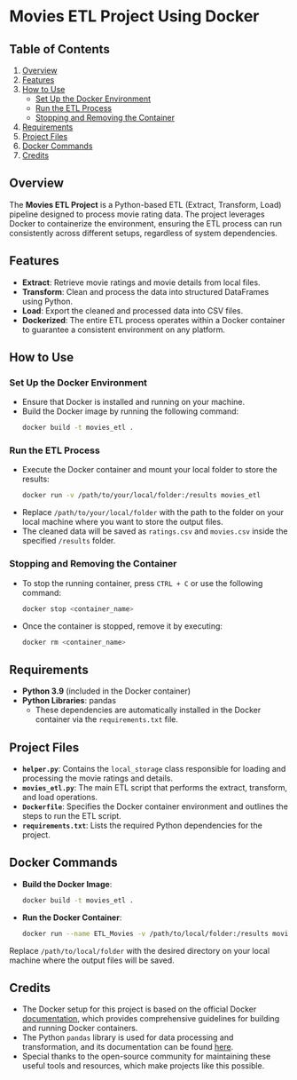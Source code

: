 # Movies ETL Project Using Docker

## Table of Contents
1. [Overview](#overview)
2. [Features](#features)
3. [How to Use](#how-to-use)
   - [Set Up the Docker Environment](#set-up-the-docker-environment)
   - [Run the ETL Process](#run-the-etl-process)
   - [Stopping and Removing the Container](#stopping-and-removing-the-container)
4. [Requirements](#requirements)
5. [Project Files](#project-files)
6. [Docker Commands](#docker-commands)
7. [Credits](#credits)

## Overview

The **Movies ETL Project** is a Python-based ETL (Extract, Transform, Load) pipeline designed to process movie rating data. The project leverages Docker to containerize the environment, ensuring the ETL process can run consistently across different setups, regardless of system dependencies.

## Features

- **Extract**: Retrieve movie ratings and movie details from local files.
- **Transform**: Clean and process the data into structured DataFrames using Python.
- **Load**: Export the cleaned and processed data into CSV files.
- **Dockerized**: The entire ETL process operates within a Docker container to guarantee a consistent environment on any platform.

## How to Use

### Set Up the Docker Environment
   - Ensure that Docker is installed and running on your machine.
   - Build the Docker image by running the following command:
     ```bash
     docker build -t movies_etl .
     ```

### Run the ETL Process
   - Execute the Docker container and mount your local folder to store the results:
     ```bash
     docker run -v /path/to/your/local/folder:/results movies_etl
     ```
   - Replace `/path/to/your/local/folder` with the path to the folder on your local machine where you want to store the output files.
   - The cleaned data will be saved as `ratings.csv` and `movies.csv` inside the specified `/results` folder.

### Stopping and Removing the Container
   - To stop the running container, press `CTRL + C` or use the following command:
     ```bash
     docker stop <container_name>
     ```
   - Once the container is stopped, remove it by executing:
     ```bash
     docker rm <container_name>
     ```

## Requirements

- **Python 3.9** (included in the Docker container)
- **Python Libraries**: pandas
  - These dependencies are automatically installed in the Docker container via the `requirements.txt` file.

## Project Files

- **`helper.py`**: Contains the `local_storage` class responsible for loading and processing the movie ratings and details.
- **`movies_etl.py`**: The main ETL script that performs the extract, transform, and load operations.
- **`Dockerfile`**: Specifies the Docker container environment and outlines the steps to run the ETL script.
- **`requirements.txt`**: Lists the required Python dependencies for the project.

## Docker Commands

- **Build the Docker Image**:
  ```bash
  docker build -t movies_etl .
  ```

- **Run the Docker Container**:
  ```bash
  docker run --name ETL_Movies -v /path/to/local/folder:/results movies_etl
  ```

Replace `/path/to/local/folder` with the desired directory on your local machine where the output files will be saved.

## Credits

- The Docker setup for this project is based on the official Docker [documentation](https://docs.docker.com/get-started/), which provides comprehensive guidelines for building and running Docker containers.
- The Python `pandas` library is used for data processing and transformation, and its documentation can be found [here](https://pandas.pydata.org/pandas-docs/stable/).
- Special thanks to the open-source community for maintaining these useful tools and resources, which make projects like this possible.
